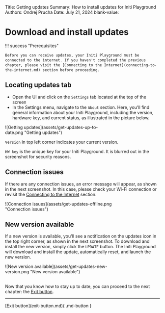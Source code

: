 Title:   Getting updates
Summary: How to install updates for Initi Playground
Authors: Ondrej Prucha
Date:    July 21, 2024
blank-value:

# Download and install updates

!!! success "Prerequisites"

    Before you can receive updates, your Initi Playground must be connected to the internet. If you haven't completed the previous chapter, please visit the [Connecting to the Internet](connecting-to-the-internet.md) section before proceeding.

## Locating updates tab

- Open the UI and click on the `Settings` tab located at the top of the screen
- In the Settings menu, navigate to the `About` section. Here, you'll find general information about your Initi Playground, including the version, hardware key, and current status, as illustrated in the picture below.

<div style='width: 70%' class="center" markdown>
![Getting updates](assets/get-updates-up-to-date.png "Getting updates")
</div>


`Version` in top left corner indicates your current version. 

`HW key` is the unique key for your Initi Playground. It is blurred out in the screenshot for security reasons. 

## Connection issues

If there are any connection issues, an error message will appear, as shown in the next screenshot. In this case, please check your Wi-Fi connection or revisit the [Connecting to the Internet](connecting-to-the-internet.md) section.

<div style='width: 70%' class="center" markdown>
![Connection issues](assets/get-updates-offline.png "Connection issues")
</div>

## New version available

If a new version is available, you'll see a notification on the updates icon in the top right corner, as shown in the next screenshot. To download and install the new version, simply click the `UPDATE` button. The Initi Playground will download and install the update, automatically reset, and launch the new version.

<div style='width: 70%' class="center" markdown>
![New version available](assets/get-updates-new-version.png "New version available")
</div>

<br />

Now that you know how to stay up to date, you can proceed to the next chapter: the [Exit button](exit-button.md).

----


<div class="center" markdown>
[Exit button](exit-button.md){ .md-button }
</div>

<br />